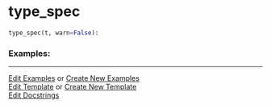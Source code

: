 # <a id="McUtils.Misc.NumbaTools.type_spec">type_spec</a>

```python
type_spec(t, warn=False): 
```
 

### Examples: 



___

[Edit Examples](https://github.com/McCoyGroup/McUtils/edit/edit/ci/examples/ci/docs/McUtils/Misc/NumbaTools/type_spec.md) or 
[Create New Examples](https://github.com/McCoyGroup/McUtils/new/edit/?filename=ci/examples/ci/docs/McUtils/Misc/NumbaTools/type_spec.md) <br/>
[Edit Template](https://github.com/McCoyGroup/McUtils/edit/edit/ci/docs/ci/docs/McUtils/Misc/NumbaTools/type_spec.md) or 
[Create New Template](https://github.com/McCoyGroup/McUtils/new/edit/?filename=ci/docs/templates/ci/docs/McUtils/Misc/NumbaTools/type_spec.md) <br/>
[Edit Docstrings](https://github.com/McCoyGroup/McUtils/edit/edit/McUtils/Misc/NumbaTools.py?message=Update%20Docs)
